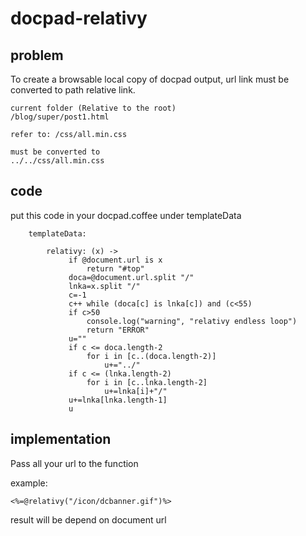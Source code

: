 # docpad-relativy

## problem

To create a browsable local copy of docpad output, url link must be converted to path relative link.

    current folder (Relative to the root)
    /blog/super/post1.html

    refer to: /css/all.min.css

    must be converted to
    ../../css/all.min.css

## code

put this code in your docpad.coffee under templateData

```
    templateData:
    
        relativy: (x) ->
             if @document.url is x
                 return "#top"
             doca=@document.url.split "/"
             lnka=x.split "/"
             c=-1
             c++ while (doca[c] is lnka[c]) and (c<55)
             if c>50
                 console.log("warning", "relativy endless loop")
                 return "ERROR"
             u=""
             if c <= doca.length-2
                 for i in [c..(doca.length-2)]
                     u+="../"
             if c <= (lnka.length-2)
                 for i in [c..lnka.length-2]
                     u+=lnka[i]+"/"
             u+=lnka[lnka.length-1]
             u
```

## implementation

Pass all your url to the function

example:

````
<%=@relativy("/icon/dcbanner.gif")%>
````

result will be depend on document url


